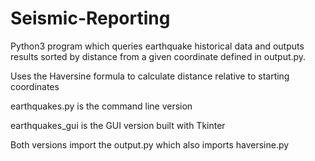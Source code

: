 # Seismic-Reporting

Python3 program which queries earthquake historical data and outputs results
sorted by distance from a given coordinate defined in output.py.

Uses the Haversine formula to calculate distance relative to starting coordinates

earthquakes.py is the command line version

earthquakes_gui is the GUI version built with Tkinter

Both versions import the output.py which also imports haversine.py
